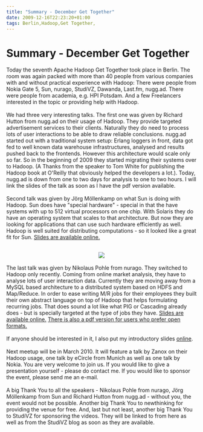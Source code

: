 ```yaml
---
title: "Summary - December Get Together"
date: 2009-12-16T22:23:20+01:00
tags: Berlin,Hadoop,Get Together,
---
```


# Summary - December Get Together


Today the seventh Apache Hadoop Get Together took place in Berlin. The room was again packed with more than 40 people 
from various companies with and without practical experience with Hadoop: There were people from Nokia Gate 5, Sun, 
nurago, StudiVZ, Dawanda, Last.fm, nugg.ad. There were people from academia, e.g. HPI Potsdam. And a few Freelancers 
interested in the topic or providing help with Hadoop. <br><br>We had three very interesting talks. The first one was 
given by Richard Hutton from nugg.ad on their usage of Hadoop. They provide targeted advertisement services to their 
clients. Naturally they do need to process lots of user interactions to be able to draw reliable conclusions. nugg.ad 
started out with a traditional system setup: Erlang loggers in front, data got fed to well known data warehouse 
infrastructures, analysed and results pushed back to the frontends. However this architecture would scale only so far. 
So in the beginning of 2009 they started migrating their systems over to Hadoop. (A Thanks from the speaker to Tom 
White for publishing the Hadoop book at O'Reilly that obviously helped the developers a lot.). Today, nugg.ad is down 
from one to two days for analysis to one to two hours. I will link the slides of the talk as soon as I have the pdf 
version available.<br><br>Second talk was given by Jörg Möllenkamp on what Sun is doing with Hadoop. Sun does have 
"special hardware" - special in that the have systems with up to 512 virtual processors on one chip. With Solaris they 
do have an operating system that scales to that architecture. But now they are looking for applications that can use 
such hardware efficiently as well. Hadoop is well suited for distributing computations - so it looked like a great fit 
for Sun. <a href="http://www.isabel-drost.de/hadoop/slides/hadoop.sun.pdf">Slides are available 
online.</a><br><center><br><img src="http://www.isabel-drost.de/hadoop/slides/IMG_3688.jpg"><br></center><br>The last 
talk was given by Nikolaus Pohle from nurago. They switched to Hadoop only recently. Coming from online market 
analysis, they have to analyse lots of user interaction data. Currently they are moving away from a MySQL based 
architecture to a distributed system based on HDFS and Map/Reduce. In order to ease writing M/R jobs for their 
employees they built their own abstract language on top of Hadoop that helps formulating recurring jobs. That does 
sound a lot like what PIG or Cascading already does - but is specially targeted at the type of jobs they have. <a 
href="http://www.isabel-drost.de/hadoop/slides/nurago.pptx">Slides are available online.</a> <a 
href="http://www.isabel-drost.de/hadoop/slides/nurago.pdf">There is also a pdf version for users who prefer open 
formats.</a><br><br>If anyone should be interested in it, I also put my introductory slides <a 
href="http://www.isabel-drost.de/hadoop/slides/Danke_Hadoop_Dez_09.pdf">online</a>.<br><br>Next meetup will be in March 
2010. It will feature a talk by Zanox on their Hadoop usage, one talk by eCircle from Munich as well as one talk by 
Nokia. You are very welcome to join us. If you would like to give a presentation yourself - please do contact me. If 
you would like to sponsor the event, please send me an e-mail.<br><br>A big Thank You to all the speakers - Nikolaus 
Pohle from nurago, Jörg Möllenkamp from Sun and Richard Hutton from nugg.ad - without you, the event would not be 
possible. Another big Thank You to newthinking for providing the venue for free. And, last but not least, another big 
Thank You to StudiVZ for sponsoring the videos. They will be linked to from here as well as from the StudiVZ blog as 
soon as they are available.
